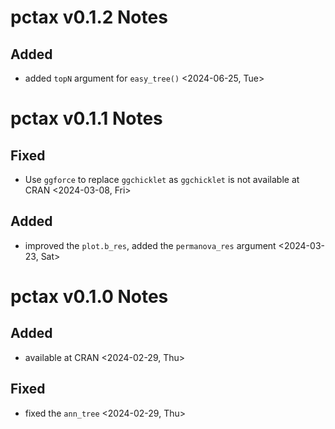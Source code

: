 # pctax v0.1.2 Notes

## Added

- added `topN` argument for `easy_tree()` <2024-06-25, Tue>

# pctax v0.1.1 Notes

## Fixed

- Use `ggforce` to replace `ggchicklet` as `ggchicklet` is not available at CRAN <2024-03-08, Fri>

## Added

- improved the `plot.b_res`, added the `permanova_res` argument <2024-03-23, Sat>

# pctax v0.1.0 Notes

## Added

- available at CRAN <2024-02-29, Thu>

## Fixed

- fixed the `ann_tree` <2024-02-29, Thu>

